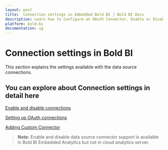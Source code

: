 ```yaml
---
layout: post
title:  Connection settings in Embedded Bold BI | Bold BI Docs
description: Learn how to Configure an OAuth Connector, Enable or Disable the Connector and manage the Custom Connector in Embedded Bold BI. Also learn how to use the Connection settings in Bold BI Application.
platform: bold-bi
documentation: ug
---
```


# Connection settings in Bold BI

This section explains the settings available with the data source connections.

## You can explore about Connection settings in detail here
[Enable and disable connections](/working-with-data-source/connection-settings/enable-disable-connections/)

[Setting up OAuth connections](/site-administration/data-connector-settings/oauth-configuration/)

[Adding Custom Connector](/working-with-data-source/custom-connector/)

> **Note:** Enable and disable data source connector support is available in Bold BI Embedded Analytics but not in cloud analytics server.